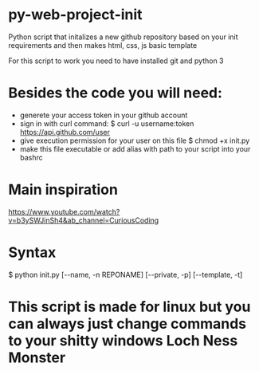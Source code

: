 # py-web-project-init
Python script that initalizes a new github repository based on your init requirements and then makes html, css, js basic template

For this script to work you need to have installed git and python 3

# Besides the code you will need:
- generete your access token in your github account
- sign in with curl command:
    $ curl -u username:token https://api.github.com/user
- give execution permission for your user on this file
    $ chmod +x init.py
- make this file executable or add alias with path to your script into your bashrc

# Main inspiration 
https://www.youtube.com/watch?v=b3ySWJinSh4&ab_channel=CuriousCoding

# Syntax 
$ python init.py [--name, -n REPONAME] [--private, -p] [--template, -t]

# This script is made for linux but you can always just change commands to your shitty windows Loch Ness Monster